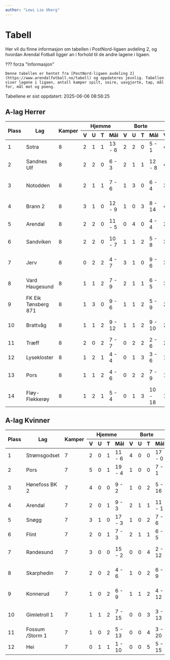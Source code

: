 ```yaml
---
author: "Lewi Lie Uberg"
---
```


# Tabell

Her vil du finne informasjon om tabellen i PostNord-ligaen avdeling 2, og hvordan Arendal Fotball ligger an i forhold til de andre lagene i ligaen.

??? forza "Informasjon"

    Denne tabellen er hentet fra [PostNord-ligaen avdeling 2](https://www.arendalfotball.no/tabell) og oppdateres jevnlig. Tabellen viser lagene i ligaen, antall kamper spilt, seire, uavgjorte, tap, mål for, mål mot og poeng.

Tabellene er sist oppdatert: 2025-06-06 08:56:25

## A-lag Herrer

<table>
  <thead>
    <tr class="row-highlight">
      <th rowspan="2">Plass</th>
      <th rowspan="2">Lag</th>
      <th rowspan="2">Kamper</th>
      <th colspan="4">Hjemme</th>
      <th colspan="4">Borte</th>
      <th colspan="5">Total</th>
      <th rowspan="2">Poeng</th>
    </tr>
    <tr class="row-highlight">
      <th>V</th>
      <th>U</th>
      <th>T</th>
      <th>Mål</th>
      <th>V</th>
      <th>U</th>
      <th>T</th>
      <th>Mål</th>
      <th>V</th>
      <th>U</th>
      <th>T</th>
      <th>Mål</th>
      <th>Diff</th>
    </tr>
  </thead>
  <tbody>
    <tr>
      <td>1</td>
      <td>Sotra</td>
      <td>8</td>
      <td>2</td>
      <td>1</td>
      <td>1</td>
      <td>13 - 6</td>
      <td>2</td>
      <td>2</td>
      <td>0</td>
      <td>5 - 1</td>
      <td>4</td>
      <td>3</td>
      <td>1</td>
      <td>18 - 7</td>
      <td>11</td>
      <td>15</td>
    </tr>
    <tr>
      <td>2</td>
      <td>Sandnes Ulf</td>
      <td>8</td>
      <td>2</td>
      <td>2</td>
      <td>0</td>
      <td>6 - 3</td>
      <td>2</td>
      <td>1</td>
      <td>1</td>
      <td>12 - 8</td>
      <td>4</td>
      <td>3</td>
      <td>1</td>
      <td>18 - 11</td>
      <td>7</td>
      <td>15</td>
    </tr>
    <tr>
      <td>3</td>
      <td>Notodden</td>
      <td>8</td>
      <td>2</td>
      <td>1</td>
      <td>1</td>
      <td>7 - 6</td>
      <td>1</td>
      <td>3</td>
      <td>0</td>
      <td>6 - 4</td>
      <td>3</td>
      <td>4</td>
      <td>1</td>
      <td>13 - 10</td>
      <td>3</td>
      <td>13</td>
    </tr>
    <tr>
      <td>4</td>
      <td>Brann  2</td>
      <td>8</td>
      <td>3</td>
      <td>1</td>
      <td>0</td>
      <td>12 - 9</td>
      <td>1</td>
      <td>0</td>
      <td>3</td>
      <td>8 - 14</td>
      <td>4</td>
      <td>1</td>
      <td>3</td>
      <td>20 - 23</td>
      <td>-3</td>
      <td>13</td>
    </tr>
    <tr class="row-highlight">
      <td>5</td>
      <td>Arendal</td>
      <td>8</td>
      <td>2</td>
      <td>2</td>
      <td>0</td>
      <td>11 - 5</td>
      <td>0</td>
      <td>4</td>
      <td>0</td>
      <td>4 - 4</td>
      <td>2</td>
      <td>6</td>
      <td>0</td>
      <td>15 - 9</td>
      <td>6</td>
      <td>12</td>
    </tr>
    <tr>
      <td>6</td>
      <td>Sandviken</td>
      <td>8</td>
      <td>2</td>
      <td>2</td>
      <td>0</td>
      <td>10 - 7</td>
      <td>1</td>
      <td>1</td>
      <td>2</td>
      <td>5 - 8</td>
      <td>3</td>
      <td>3</td>
      <td>2</td>
      <td>15 - 15</td>
      <td>0</td>
      <td>12</td>
    </tr>
    <tr>
      <td>7</td>
      <td>Jerv</td>
      <td>8</td>
      <td>0</td>
      <td>2</td>
      <td>2</td>
      <td>4 - 7</td>
      <td>3</td>
      <td>1</td>
      <td>0</td>
      <td>9 - 6</td>
      <td>3</td>
      <td>3</td>
      <td>2</td>
      <td>13 - 13</td>
      <td>0</td>
      <td>12</td>
    </tr>
    <tr>
      <td>8</td>
      <td>Vard Haugesund</td>
      <td>8</td>
      <td>1</td>
      <td>1</td>
      <td>2</td>
      <td>7 - 9</td>
      <td>2</td>
      <td>1</td>
      <td>1</td>
      <td>6 - 5</td>
      <td>3</td>
      <td>2</td>
      <td>3</td>
      <td>13 - 14</td>
      <td>-1</td>
      <td>11</td>
    </tr>
    <tr>
      <td>9</td>
      <td>FK Eik Tønsberg 871</td>
      <td>8</td>
      <td>1</td>
      <td>3</td>
      <td>0</td>
      <td>9 - 6</td>
      <td>1</td>
      <td>1</td>
      <td>2</td>
      <td>5 - 9</td>
      <td>2</td>
      <td>4</td>
      <td>2</td>
      <td>14 - 15</td>
      <td>-1</td>
      <td>10</td>
    </tr>
    <tr>
      <td>10</td>
      <td>Brattvåg</td>
      <td>8</td>
      <td>1</td>
      <td>1</td>
      <td>2</td>
      <td>9 - 12</td>
      <td>1</td>
      <td>1</td>
      <td>2</td>
      <td>9 - 10</td>
      <td>2</td>
      <td>2</td>
      <td>4</td>
      <td>18 - 22</td>
      <td>-4</td>
      <td>8</td>
    </tr>
    <tr>
      <td>11</td>
      <td>Træff</td>
      <td>8</td>
      <td>2</td>
      <td>0</td>
      <td>2</td>
      <td>7 - 7</td>
      <td>0</td>
      <td>2</td>
      <td>2</td>
      <td>2 - 6</td>
      <td>2</td>
      <td>2</td>
      <td>4</td>
      <td>9 - 13</td>
      <td>-4</td>
      <td>8</td>
    </tr>
    <tr>
      <td>12</td>
      <td>Lysekloster</td>
      <td>8</td>
      <td>1</td>
      <td>2</td>
      <td>1</td>
      <td>4 - 4</td>
      <td>0</td>
      <td>1</td>
      <td>3</td>
      <td>3 - 6</td>
      <td>1</td>
      <td>3</td>
      <td>4</td>
      <td>7 - 10</td>
      <td>-3</td>
      <td>6</td>
    </tr>
    <tr>
      <td>13</td>
      <td>Pors</td>
      <td>8</td>
      <td>1</td>
      <td>1</td>
      <td>2</td>
      <td>4 - 6</td>
      <td>0</td>
      <td>2</td>
      <td>2</td>
      <td>7 - 9</td>
      <td>1</td>
      <td>3</td>
      <td>4</td>
      <td>11 - 15</td>
      <td>-4</td>
      <td>6</td>
    </tr>
    <tr>
      <td>14</td>
      <td>Fløy-Flekkerøy</td>
      <td>8</td>
      <td>1</td>
      <td>2</td>
      <td>1</td>
      <td>5 - 4</td>
      <td>0</td>
      <td>1</td>
      <td>3</td>
      <td>10 - 18</td>
      <td>1</td>
      <td>3</td>
      <td>4</td>
      <td>15 - 22</td>
      <td>-7</td>
      <td>6</td>
    </tr>
  </tbody>
</table>

## A-lag Kvinner

<table>
  <thead>
    <tr class="row-highlight">
      <th rowspan="2">Plass</th>
      <th rowspan="2">Lag</th>
      <th rowspan="2">Kamper</th>
      <th colspan="4">Hjemme</th>
      <th colspan="4">Borte</th>
      <th colspan="5">Total</th>
      <th rowspan="2">Poeng</th>
    </tr>
    <tr class="row-highlight">
      <th>V</th>
      <th>U</th>
      <th>T</th>
      <th>Mål</th>
      <th>V</th>
      <th>U</th>
      <th>T</th>
      <th>Mål</th>
      <th>V</th>
      <th>U</th>
      <th>T</th>
      <th>Mål</th>
      <th>Diff</th>
    </tr>
  </thead>
  <tbody>
    <tr>
      <td>1</td>
      <td>Strømsgodset</td>
      <td>7</td>
      <td>2</td>
      <td>0</td>
      <td>1</td>
      <td>11 - 6</td>
      <td>4</td>
      <td>0</td>
      <td>0</td>
      <td>17 - 0</td>
      <td>6</td>
      <td>0</td>
      <td>1</td>
      <td>28 - 6</td>
      <td>22</td>
      <td>18</td>
    </tr>
    <tr>
      <td>2</td>
      <td>Pors</td>
      <td>7</td>
      <td>5</td>
      <td>0</td>
      <td>1</td>
      <td>19 - 4</td>
      <td>1</td>
      <td>0</td>
      <td>0</td>
      <td>7 - 1</td>
      <td>6</td>
      <td>0</td>
      <td>1</td>
      <td>26 - 5</td>
      <td>21</td>
      <td>18</td>
    </tr>
    <tr>
      <td>3</td>
      <td>Hønefoss BK 2</td>
      <td>7</td>
      <td>4</td>
      <td>0</td>
      <td>0</td>
      <td>9 - 2</td>
      <td>1</td>
      <td>0</td>
      <td>2</td>
      <td>5 - 16</td>
      <td>5</td>
      <td>0</td>
      <td>2</td>
      <td>14 - 18</td>
      <td>-4</td>
      <td>15</td>
    </tr>
    <tr class="row-highlight">
      <td>4</td>
      <td>Arendal</td>
      <td>7</td>
      <td>2</td>
      <td>0</td>
      <td>1</td>
      <td>9 - 3</td>
      <td>2</td>
      <td>1</td>
      <td>1</td>
      <td>11 - 1</td>
      <td>4</td>
      <td>1</td>
      <td>2</td>
      <td>20 - 4</td>
      <td>16</td>
      <td>13</td>
    </tr>
    <tr>
      <td>5</td>
      <td>Snøgg</td>
      <td>7</td>
      <td>3</td>
      <td>1</td>
      <td>0</td>
      <td>17 - 3</td>
      <td>1</td>
      <td>0</td>
      <td>2</td>
      <td>7 - 6</td>
      <td>4</td>
      <td>1</td>
      <td>2</td>
      <td>24 - 9</td>
      <td>15</td>
      <td>13</td>
    </tr>
    <tr>
      <td>6</td>
      <td>Flint</td>
      <td>7</td>
      <td>2</td>
      <td>0</td>
      <td>1</td>
      <td>7 - 3</td>
      <td>2</td>
      <td>1</td>
      <td>1</td>
      <td>6 - 5</td>
      <td>4</td>
      <td>1</td>
      <td>2</td>
      <td>13 - 8</td>
      <td>5</td>
      <td>13</td>
    </tr>
    <tr>
      <td>7</td>
      <td>Randesund</td>
      <td>7</td>
      <td>3</td>
      <td>0</td>
      <td>0</td>
      <td>15 - 2</td>
      <td>0</td>
      <td>0</td>
      <td>4</td>
      <td>2 - 12</td>
      <td>3</td>
      <td>0</td>
      <td>4</td>
      <td>17 - 14</td>
      <td>3</td>
      <td>9</td>
    </tr>
    <tr>
      <td>8</td>
      <td>Skarphedin</td>
      <td>7</td>
      <td>2</td>
      <td>0</td>
      <td>2</td>
      <td>4 - 6</td>
      <td>1</td>
      <td>0</td>
      <td>2</td>
      <td>6 - 9</td>
      <td>3</td>
      <td>0</td>
      <td>4</td>
      <td>10 - 15</td>
      <td>-5</td>
      <td>9</td>
    </tr>
    <tr>
      <td>9</td>
      <td>Konnerud</td>
      <td>7</td>
      <td>1</td>
      <td>0</td>
      <td>2</td>
      <td>6 - 9</td>
      <td>1</td>
      <td>1</td>
      <td>2</td>
      <td>4 - 12</td>
      <td>2</td>
      <td>1</td>
      <td>4</td>
      <td>10 - 21</td>
      <td>-11</td>
      <td>7</td>
    </tr>
    <tr>
      <td>10</td>
      <td>Gimletroll 1</td>
      <td>7</td>
      <td>1</td>
      <td>1</td>
      <td>2</td>
      <td>7 - 15</td>
      <td>0</td>
      <td>0</td>
      <td>3</td>
      <td>3 - 13</td>
      <td>1</td>
      <td>1</td>
      <td>5</td>
      <td>10 - 28</td>
      <td>-18</td>
      <td>4</td>
    </tr>
    <tr>
      <td>11</td>
      <td>Fossum /Storm 1</td>
      <td>7</td>
      <td>1</td>
      <td>0</td>
      <td>2</td>
      <td>5 - 13</td>
      <td>0</td>
      <td>0</td>
      <td>4</td>
      <td>3 - 20</td>
      <td>1</td>
      <td>0</td>
      <td>6</td>
      <td>8 - 33</td>
      <td>-25</td>
      <td>3</td>
    </tr>
    <tr>
      <td>12</td>
      <td>Hei</td>
      <td>7</td>
      <td>0</td>
      <td>1</td>
      <td>1</td>
      <td>1 - 10</td>
      <td>0</td>
      <td>0</td>
      <td>5</td>
      <td>5 - 15</td>
      <td>0</td>
      <td>1</td>
      <td>6</td>
      <td>6 - 25</td>
      <td>-19</td>
      <td>1</td>
    </tr>
  </tbody>
</table>
